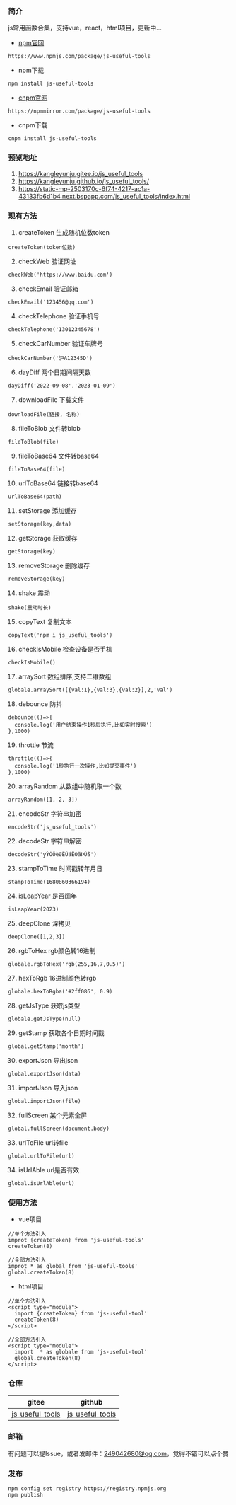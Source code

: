 ### 简介
js常用函数合集，支持vue，react，html项目，更新中...
* [npm官网](https://www.npmjs.com/package/js-useful-tools)
```
https://www.npmjs.com/package/js-useful-tools
```
* npm下载
```
npm install js-useful-tools
```
* [cnpm官网](https://npmmirror.com/package/js-useful-tools)
```
https://npmmirror.com/package/js-useful-tools
```
* cnpm下载
```
cnpm install js-useful-tools
```

### 预览地址
1. https://kangleyunju.gitee.io/js_useful_tools
2. https://kangleyunju.github.io/js_useful_tools/
3. https://static-mp-2503170c-6f74-4217-ac1a-43133fb6d1b4.next.bspapp.com/js_useful_tools/index.html

### 现有方法
1. createToken 生成随机位数token
```
createToken(token位数)
```
2. checkWeb 验证网址
```
checkWeb('https://www.baidu.com')
```
3. checkEmail 验证邮箱
```
checkEmail('123456@qq.com')
```
4. checkTelephone 验证手机号
```
checkTelephone('13012345678')
```
5. checkCarNumber 验证车牌号
```
checkCarNumber('沪A12345D')
```
6. dayDiff 两个日期间隔天数
```
dayDiff('2022-09-08','2023-01-09')
```
7. downloadFile 下载文件
```
downloadFile(链接, 名称)
```
8. fileToBlob 文件转blob
```
fileToBlob(file)
```
9. fileToBase64 文件转base64
```
fileToBase64(file)
```
10. urlToBase64 链接转base64
```
urlToBase64(path)
```
11. setStorage 添加缓存
```
setStorage(key,data)
```
12. getStorage 获取缓存
```
getStorage(key)
```
13. removeStorage 删除缓存
```
removeStorage(key)
```
14. shake 震动
```
shake(震动时长)
```
15. copyText 复制文本
```
copyText('npm i js_useful_tools')
```
16. checkIsMobile 检查设备是否手机
```
checkIsMobile()
```
17. arraySort 数组排序,支持二维数组
```
globale.arraySort([{val:1},{val:3},{val:2}],2,'val')
```
18. debounce 防抖
```
debounce(()=>{
  console.log('用户结束操作1秒后执行,比如实时搜索')
},1000)
```
19. throttle 节流
```
throttle(()=>{
  console.log('1秒执行一次操作,比如提交事件')
},1000)
```
20. arrayRandom 从数组中随机取一个数
```
arrayRandom([1, 2, 3])
```
21. encodeStr 字符串加密
```
encodeStr('js_useful_tools')
```
22. decodeStr 字符串解密
```
decodeStr('yÝÒÔèØËÛáËÓãÞÛß')
```
23. stampToTime 时间戳转年月日
```
stampToTime(1680860366194)
```
24. isLeapYear 是否闰年
```
isLeapYear(2023)
```
25. deepClone 深拷贝
```
deepClone([1,2,3])
```
26. rgbToHex rgb颜色转16进制
```
globale.rgbToHex('rgb(255,16,7,0.5)')
```
27. hexToRgb 16进制颜色转rgb
```
globale.hexToRgba('#2ff086', 0.9)
```
28. getJsType 获取js类型
```
globale.getJsType(null)
```
29. getStamp 获取各个日期时间戳
```
global.getStamp('month')
```
30. exportJson 导出json
```
global.exportJson(data)
```
31. importJson 导入json
```
global.importJson(file)
```
32. fullScreen 某个元素全屏
```
global.fullScreen(document.body)
```
33. urlToFile url转file
```
global.urlToFile(url)
```
34. isUrlAble url是否有效
```
global.isUrlAble(url)
```

### 使用方法
* vue项目
```
//单个方法引入
improt {createToken} from 'js-useful-tools'
createToken(8)
```
```
//全部方法引入
improt * as global from 'js-useful-tools'
global.createToken(8)
```
* html项目
```
//单个方法引入
<script type="module">
  import {createToken} from 'js-useful-tool'
  createToken(8)
</script>
```
```
//全部方法引入
<script type="module">
  import  * as globale from 'js-useful-tool'
  global.createToken(8)
</script>
```

### 仓库
| gitee | github |
| --- | --- |
| [js_useful_tools](https://gitee.com/kangleyunju/js_useful_tools) | [js_useful_tools](https://github.com/kangleyunju/js_useful_tools) |

### 邮箱
有问题可以提Issue，或者发邮件：249042680@qq.com，觉得不错可以点个赞

### 发布
```
npm config set registry https://registry.npmjs.org
npm publish
```